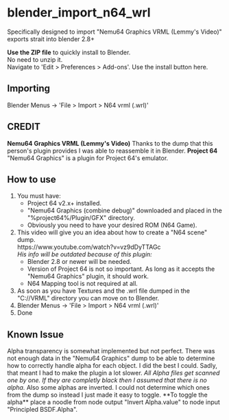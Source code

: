 # blender_import_n64_wrl
<p>Specifically designed to import "Nemu64 Graphics VRML (Lemmy's Video)" exports strait into blender 2.8+
<p><b>Use the ZIP file</b> to quickly install to Blender.
  <br>No need to unzip it.
  <br>Navigate to 'Edit > Preferences > Add-ons'. Use the install button here.

<h2>Importing</h2>
Blender Menus -> 'File > Import > N64 vrml (.wrl)'
<h2>CREDIT</h2>
<b>Nemu64 Graphics VRML (Lemmy's Video)</b>
Thanks to the dump that this person's plugin provides I was able to reassemble it in Blender.
<b>Project 64</b>
"Nemu64 Graphics" is a plugin for Project 64's emulator.

<h2>How to use</h2>
<ol>
  <li>You must have:
    <ul>
      <li>Project 64 v2.x+ installed.<br>
      <li>"Nemu64 Graphics (combine debug)" downloaded and placed in the "%project64%/Plugin/GFX" directory.<br>
      <li>Obviously you need to have your desired ROM (N64 Game).
    </ul>
  <li>This video will give you an idea about how to create a "N64 scene" dump.<br>
    https://www.youtube.com/watch?v=vz9dDyTTAGc<br>
    <i>His info will be outdated because of this plugin:</i>
    <ul>
      <li>Blender 2.8 or newer will be needed.
      <li>Version of Project 64 is not so important. As long as it accepts the "Nemu64 Graphics" plugin, it should work.
      <li>N64 Mapping tool is not required at all.
    </ul>
  <li>As soon as you have Textures and the .wrl file dumped in the "C://VRML" directory you can move on to Blender.
  <li>Blender Menus -> 'File > Import > N64 vrml (.wrl)'
  <li>Done
</ol>

<h2>Known Issue</h2>
Alpha transparency is somewhat implemented but not perfect. There was not enough data in the "Nemu64 Graphics" dump to be able to determine how to correctly handle alpha for each object. I did the best I could. Sadly, that meant I had to make the plugin a lot slower. <i>All Alpha files get scanned one by one. If they are completly black then I assumed that there is no alpha.</i>
Also some alphas are inverted. I could not determine which ones from the dump so instead I just made it easy to toggle. **To toggle the alpha** place a noodle from node output "Invert Alpha.value" to node input "Principled BSDF.Alpha".
